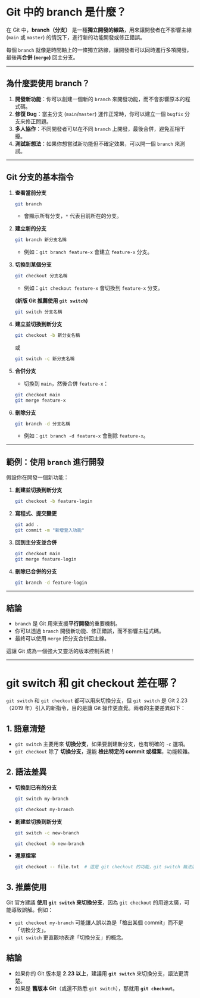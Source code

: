 # **Git 中的 branch 是什麼？**

在 Git 中，**branch（分支）** 是一種**獨立開發的線路**，用來讓開發者在不影響主線 (`main` 或 `master`) 的情況下，進行新的功能開發或修正錯誤。

每個 `branch` 就像是時間軸上的一條獨立路線，讓開發者可以同時進行多項開發，最後再**合併 (`merge`)** 回主分支。

---

## **為什麼要使用 branch？**

1. **開發新功能**：你可以創建一個新的 `branch` 來開發功能，而不會影響原本的程式碼。
2. **修復 Bug**：當主分支 (`main`/`master`) 運作正常時，你可以建立一個 `bugfix` 分支來修正問題。
3. **多人協作**：不同開發者可以在不同 `branch` 上開發，最後合併，避免互相干擾。
4. **測試新想法**：如果你想嘗試新功能但不確定效果，可以開一個 `branch` 來測試。

---

## **Git 分支的基本指令**

1. **查看當前分支**

   ```bash
   git branch
   ```

   * 會顯示所有分支，`*` 代表目前所在的分支。

2. **建立新的分支**

   ```bash
   git branch 新分支名稱
   ```

   * 例如：`git branch feature-x` 會建立 `feature-x` 分支。

3. **切換到某個分支**

   ```bash
   git checkout 分支名稱
   ```

   * 例如：`git checkout feature-x` 會切換到 `feature-x` 分支。

   **(新版 Git 推薦使用 `git switch`)**

   ```bash
   git switch 分支名稱
   ```

4. **建立並切換到新分支**

   ```bash
   git checkout -b 新分支名稱
   ```

   或

   ```bash
   git switch -c 新分支名稱
   ```

5. **合併分支**

   * 切換到 `main`，然後合併 `feature-x`：

   ```bash
   git checkout main
   git merge feature-x
   ```

6. **刪除分支**

   ```bash
   git branch -d 分支名稱
   ```

   * 例如：`git branch -d feature-x` 會刪除 `feature-x`。

---

## **範例：使用 `branch` 進行開發**

假設你在開發一個新功能：

1. **創建並切換到新分支**

   ```bash
   git checkout -b feature-login
   ```
2. **寫程式、提交變更**

   ```bash
   git add .
   git commit -m "新增登入功能"
   ```
3. **回到主分支並合併**

   ```bash
   git checkout main
   git merge feature-login
   ```
4. **刪除已合併的分支**

   ```bash
   git branch -d feature-login
   ```

---

## **結論**

* `branch` 是 Git 用來支援**平行開發**的重要機制。
* 你可以透過 `branch` 開發新功能、修正錯誤，而不影響主程式碼。
* 最終可以使用 `merge` 把分支合併回主線。

這讓 Git 成為一個強大又靈活的版本控制系統！

---

# git switch 和 git checkout 差在哪？

`git switch` 和 `git checkout` 都可以用來切換分支，但 `git switch` 是 Git 2.23（2019 年）引入的新指令，目的是讓 Git 操作更直覺。兩者的主要差異如下：

## 1. **語意清楚**

* `git switch` 主要用來 **切換分支**，如果要創建新分支，也有明確的 `-c` 選項。
* `git checkout` 除了 **切換分支**，還能 **檢出特定的 commit 或檔案**，功能較雜。

## 2. **語法差異**

* **切換到已有的分支**

  ```sh
  git switch my-branch
  ```

  ```sh
  git checkout my-branch
  ```

* **創建並切換到新分支**

  ```sh
  git switch -c new-branch
  ```

  ```sh
  git checkout -b new-branch
  ```

* **還原檔案**

  ```sh
  git checkout -- file.txt  # 這是 git checkout 的功能，git switch 無法這樣做
  ```

## 3. **推薦使用**

Git 官方建議 **使用 `git switch` 來切換分支**，因為 `git checkout` 的用途太廣，可能導致誤解。例如：

* `git checkout my-branch` 可能讓人誤以為是「檢出某個 commit」而不是「切換分支」。
* `git switch` 更直觀地表達「切換分支」的概念。

## **結論**

* 如果你的 Git 版本是 **2.23 以上**，建議用 **`git switch`** 來切換分支，語法更清楚。
* 如果是 **舊版本 Git**（或還不熟悉 `git switch`），那就用 **`git checkout`**。
